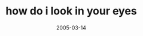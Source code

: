 ---
layout: base.njk
title : 'how do i look in your eyes' 
view_title : 'how do i look in your eyes' 
year : '2005' 
date : '2005-03-14' 
img_file : '/drawing/howdoilookinyoureyes.png' 
html_file : 'howdoilookinyoureyes' 
next_html : 'didyouknowcatscanread.html' 
year_order : '32' 
permalink : "title/{{html_file}}.html"
---